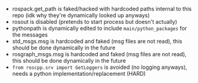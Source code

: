 - rospack.get_path is faked/hacked with hardcoded paths internal to this repo (idk why they're dynamically looked up anyways)
- rosout is disabled (pretends to start process but doesn't actually)
- pythonpath is dynamically edited to include `main/python_packages` for the messages
- std_msgs.msg is hardcoded and faked (msg files are not read), this should be done dynamically in the future
- rosgraph_msgs.msg is hardcoded and faked (msg files are not read), this should be done dynamically in the future
- `from roscpp.srv import GetLoggers` is avoided (no logging anyways), needs a python implementation/replacement (HARD)